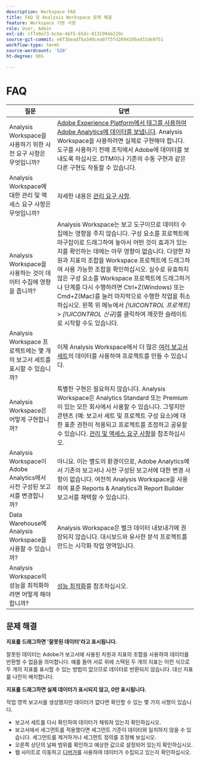 ```yaml
---
description: Workspace FAQ
title: FAQ 및 Analysis Workspace 문제 해결
feature: Workspace 기본 사항
role: User, Admin
exl-id: cf7a9a73-bcbe-4bf5-b5dc-913199ab229c
source-git-commit: e6f3beadfba340cea07f5fd2694105ad31de9751
workflow-type: tm+mt
source-wordcount: '520'
ht-degree: 96%

---
```


# FAQ

| 질문 | 답변 |
|--- |--- |
| Analysis Workspace을 사용하기 위한 사전 요구 사항은 무엇입니까? | [Adobe Experience Platform에서 태그를 사용하여 Adobe Analytics에 데이터를 보냅니다](/help/implement/launch/validate-publish-prod.md). Analysis Workspace을 사용하려면 실제로 구현해야 합니다. 도구를 사용하기 전에 조직에서 Adobe에 데이터를 보내도록 하십시오. DTM이나 기존의 수동 구현과 같은 다른 구현도 작동할 수 있습니다. |
| Analysis Workspace에 대한 관리 및 액세스 요구 사항은 무엇입니까? | 자세한 내용은 [관리 요구 사항](/help/analyze/analysis-workspace/workspace-faq/frequently-asked-questions-analysis-workspace.md). |
| Analysis Workspace을 사용하는 것이 데이터 수집에 영향을 줍니까? | Analysis Workspace는 보고 도구이므로 데이터 수집에는 영향을 주지 않습니다. 구성 요소를 프로젝트에 마구잡이로 드래그하여 놓아서 어떤 것이 효과가 있는지를 확인하는 데에는 아무 영향이 없습니다. 다양한 차원과 지표의 조합을 Workspace 프로젝트에 드래그하여 사용 가능한 조합을 확인하십시오. 실수로 유효하지 않은 구성 요소를 Workspace 프로젝트에 드래그하거나 단계를 다시 수행하려면 Ctrl+Z(Windows) 또는 Cmd+Z(Mac)를 눌러 마지막으로 수행한 작업을 취소하십시오. 왼쪽 위 메뉴에서 *[!UICONTROL 프로젝트] > [!UICONTROL 신규]*&#x200B;를 클릭하여 깨끗한 슬레이트로 시작할 수도 있습니다. |
| Analysis Workspace 프로젝트에는 몇 개의 보고서 세트를 표시할 수 있습니까? | 이제 Analysis Workspace에서 더 많은 [여러 보고서 세트](https://experienceleague.adobe.com/docs/analytics/analyze/analysis-workspace/build-workspace-project/multiple-report-suites.html?lang=ko-KR)의 데이터를 사용하여 프로젝트를 만들 수 있습니다. |
| Analysis Workspace은 어떻게 구현합니까? | 특별한 구현은 필요하지 않습니다. Analysis Workspace은 Analytics Standard 또는 Premium이 있는 모든 회사에서 사용할 수 있습니다. 그렇지만 콘텐츠 (예: 보고서 세트 및 프로젝트 구성 요소)에 대한 표준 권한이 적용되고 프로젝트를 조정하고 공유할 수 있습니다. [관리 및 액세스 요구 사항](/help/analyze/analysis-workspace/workspace-faq/frequently-asked-questions-analysis-workspace.md)을 참조하십시오. |
| Analysis Workspace이 Adobe Analytics에서 사전 구성된 보고서를 변경합니까? | 아니요. 이는 별도의 환경이므로, Adobe Analytics에서 기존의 보고서나 사전 구성된 보고서에 대한 변경 사항이 없습니다. 여전히 Analysis Workspace을 사용하여 표준 Reports &amp; Analytics과 Report Builder 보고서를 채택할 수 있습니다. |
| Data Warehouse에 Analysis Workspace을 사용할 수 있습니까? | Analysis Workspace은 벌크 데이터 내보내기에 권장되지 않습니다. 대시보드와 유사한 분석 프로젝트를 만드는 시각화 작업 영역입니다. |
| Analysis Workspace의 성능을 최적화하려면 어떻게 해야 합니까? | [성능 최적화](/help/analyze/analysis-workspace/workspace-faq/optimizing-performance.md)를 참조하십시오. |

## 문제 해결

**지표를 드래그하면 &#39;잘못된 데이터&#39;라고 표시됩니다.**

잘못된 데이터는 Adobe가 보고서에 사용된 차원과 지표의 조합을 사용하여 데이터를 반환할 수 없음을 의미합니다. 예를 들어 서로 위에 스택된 두 개의 지표는 이런 식으로 두 개의 지표를 표시할 수 있는 방법이 없으므로 데이터로 반환되지 않습니다. 대신 지표를 나란히 배치합니다.

**지표를 드래그하면 실제 데이터가 표시되지 않고, 0만 표시됩니다.**

작업 영역 보고서를 생성했지만 데이터가 없다면 확인할 수 있는 몇 가지 사항이 있습니다.

* 보고서 세트를 다시 확인하여 데이터가 채워져 있는지 확인하십시오.
* 보고서에서 세그먼트를 적용했다면 세그먼트 기준이 데이터와 일치하지 않을 수 있습니다. 세그먼트를 제거하거나 세그먼트 정의를 조정해 보십시오.
* 오른쪽 상단의 날짜 범위를 확인하고 예상한 값으로 설정되어 있는지 확인하십시오.
* 웹 사이트로 이동하고 [디버거](https://experienceleague.adobe.com/docs/debugger/using/experience-cloud-debugger.html?lang=ko-KR)를 사용하여 데이터가 수집되고 있는지 확인하십시오.
